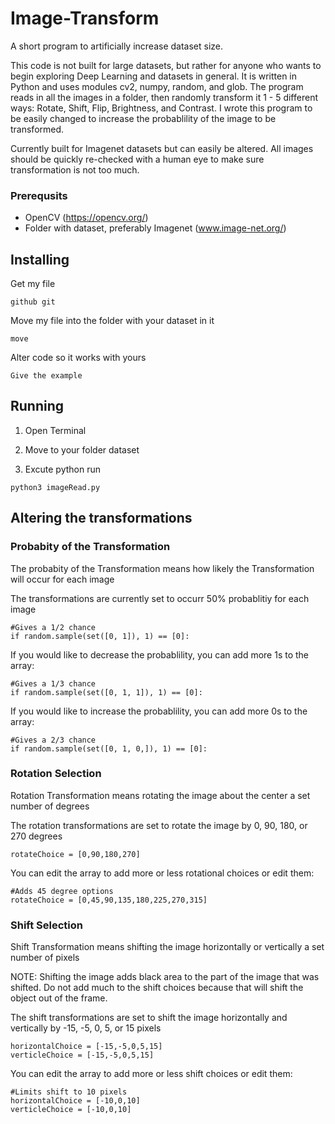 # Image-Transform
A short program to artificially increase dataset size. 

This code is not built for large datasets, but rather for anyone who wants to begin exploring Deep Learning and datasets in general. It is written in Python and uses modules cv2, numpy, random, and glob. The program reads in all the images in a folder, then randomly transform it 1 - 5 different ways: Rotate, Shift, Flip, Brightness, and Contrast. I wrote this program to be easily changed to increase the probablility of the image to be transformed. 

Currently built for Imagenet datasets but can easily be altered. All images should be quickly re-checked with a human eye to make sure transformation is not too much. 

### Prerequsits 
   - OpenCV (https://opencv.org/)
   - Folder with dataset, preferably Imagenet (www.image-net.org/)
   
   
   
## Installing

Get my file

```
github git
```

Move my file into the folder with your dataset in it

```
move
```

Alter code so it works with yours

```
Give the example
```



## Running

   1) Open Terminal
   
   2) Move to your folder dataset
   
   3) Excute python run
   
   ```
   python3 imageRead.py
   ```
   
   
   
## Altering the transformations


### Probabity of the Transformation
The probabity of the Transformation means how likely the Transformation will occur for each image

The transformations are currently set to occurr 50% probablitiy for each image
```
#Gives a 1/2 chance
if random.sample(set([0, 1]), 1) == [0]:
```

If you would like to decrease the probablility, you can add more 1s to the array:
```
#Gives a 1/3 chance
if random.sample(set([0, 1, 1]), 1) == [0]:
```

If you would like to increase the probablility, you can add more 0s to the array:
```
#Gives a 2/3 chance
if random.sample(set([0, 1, 0,]), 1) == [0]:
```



### Rotation Selection
Rotation Transformation means rotating the image about the center a set number of degrees

The rotation transformations are set to rotate the image by 0, 90, 180, or 270 degrees
```
rotateChoice = [0,90,180,270]
```

You can edit the array to add more or less rotational choices or edit them:
```
#Adds 45 degree options
rotateChoice = [0,45,90,135,180,225,270,315]
```



### Shift Selection
Shift Transformation means shifting the image horizontally or vertically a set number of pixels

NOTE: Shifting the image adds black area to the part of the image that was shifted. Do not add much to the shift choices because that will shift the object out of the frame.

The shift transformations are set to shift the image horizontally and vertically by -15, -5, 0, 5, or 15 pixels
```
horizontalChoice = [-15,-5,0,5,15]
verticleChoice = [-15,-5,0,5,15]
```

You can edit the array to add more or less shift choices or edit them:
```
#Limits shift to 10 pixels
horizontalChoice = [-10,0,10]
verticleChoice = [-10,0,10]
```

